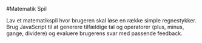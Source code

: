 #Matematik Spil

Lav et matematikspil hvor brugeren skal løse en række simple regnestykker. Brug
JavaScript til at generere tilfældige tal og operatorer (plus, minus, gange, dividere) og
evaluere brugerens svar med passende feedback.
